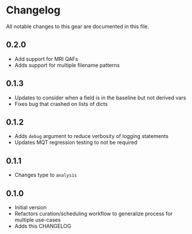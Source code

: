 # Changelog

All notable changes to this gear are documented in this file.

## 0.2.0

* Add support for MRI QAFs
* Adds support for multiple filename patterns

## 0.1.3

* Updates to consider when a field is in the baseline but not derived vars
* Fixes bug that crashed on lists of dicts

## 0.1.2

* Adds `debug` argument to reduce verbosity of logging statements
* Updates MQT regression testing to not be required

## 0.1.1

* Changes type to `analysis`

## 0.1.0

* Initial version
* Refactors curation/scheduling workflow to generalize process for multiple use-cases
* Adds this CHANGELOG
